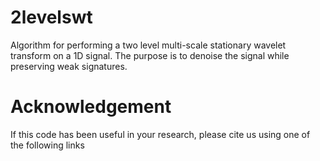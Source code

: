 # 2levelswt
Algorithm for performing a two level multi-scale stationary wavelet transform on a 1D signal. The purpose is to denoise the signal while preserving weak signatures.
# Acknowledgement
If this code has been useful in your research, please cite us using one of the following links
